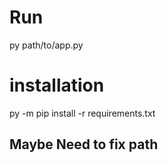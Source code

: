 # Run

py path/to/app.py


# installation

py -m pip install -r requirements.txt

## Maybe Need to fix path
